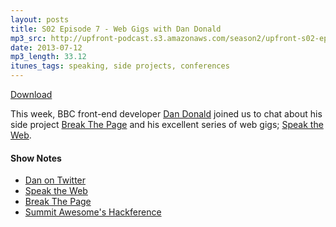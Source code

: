 ```yaml
---
layout: posts
title: S02 Episode 7 - Web Gigs with Dan Donald
mp3_src: http://upfront-podcast.s3.amazonaws.com/season2/upfront-s02-episode7.mp3
date: 2013-07-12
mp3_length: 33.12
itunes_tags: speaking, side projects, conferences
---
```


<a href="http://upfront-podcast.s3.amazonaws.com/season2/upfront-s02-episode7.mp3" class="download-button">Download</a>

This week, BBC front-end developer [Dan Donald](https://twitter.com/hereinthehive) joined us to chat about his side project [Break The Page](http://breakthepage.com/) and his excellent series of web gigs; [Speak the Web](http://speaktheweb.org/).

#### Show Notes
- [Dan on Twitter](http://twitter.com/hereinthehive)
- [Speak the Web](http://speaktheweb.org/)
- [Break The Page](http://breakthepage.com/)
- [Summit Awesome's Hackference](http://summitawesome.co.uk/hackference/)